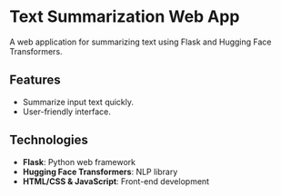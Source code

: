 # Text Summarization Web App

A web application for summarizing text using Flask and Hugging Face Transformers.

## Features
- Summarize input text quickly.
- User-friendly interface.

## Technologies
- **Flask**: Python web framework
- **Hugging Face Transformers**: NLP library
- **HTML/CSS & JavaScript**: Front-end development

